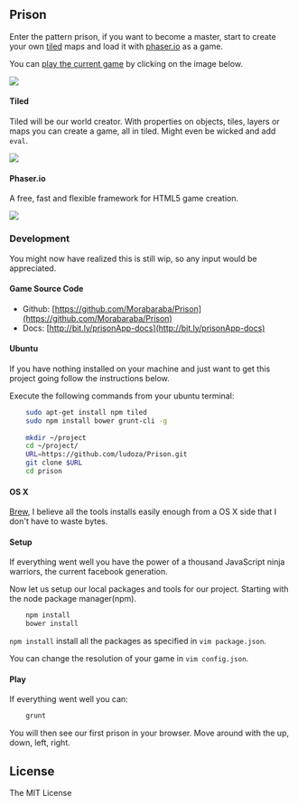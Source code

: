 ## Prison

Enter the pattern prison, if you want to become a master, start to create your own [tiled] maps and load it with [phaser.io] as a game.

You can [play the current game][WebApp] by clicking on the image below.

<a href="http://bitly.com/prisonApp"><img src="http://i.imgur.com/3CBNMMz.png"></a>

#### Tiled

Tiled will be our world creator. With properties on objects, tiles, layers or maps you can create a game, all in tiled.
Might even be wicked and add `eval`.

<a href="http://www.mapeditor.org/"><img src="http://www.mapeditor.org/img/screenshot-terrain.png"></a>

#### Phaser.io

A free, fast and flexible framework for HTML5 game creation.

<a href="http://phaser.io/"><img src="http://phaser.io/images/img.png"></a>

### Development 

You might now have realized this is still wip, so any input would be appreciated.
 
#### Game Source Code
- Github: [https://github.com/Morabaraba/Prison](https://github.com/Morabaraba/Prison)
- Docs: [http://bit.ly/prisonApp-docs](http://bit.ly/prisonApp-docs)

[WebApp]: http://bit.ly/prisonApp
[tiled]: http://www.mapeditor.org/
[phaser.io]: http://phaser.io/

#### Ubuntu

If you have nothing installed on your machine and just want to get this project going follow the instructions below.

Execute the following commands from your ubuntu terminal:

```sh
	sudo apt-get install npm tiled
	sudo npm install bower grunt-cli -g 
	
	mkdir ~/project
	cd ~/project/
	URL=https://github.com/ludoza/Prison.git
	git clone $URL
	cd prison
```
	
#### OS X

[Brew], I believe all the tools installs easily enough from a OS X side that I don't have to waste bytes.

[Brew]: http://brew.sh/

#### Setup

If everything went well you have the power of a thousand JavaScript ninja warriors, the current facebook generation.

Now let us setup our local packages and tools for our project. Starting with the node package manager(npm).

```sh
	npm install
	bower install
```

`npm install` install all the packages as specified in `vim package.json`. 

You can change the resolution of your game in `vim config.json`. 

#### Play

If everything went well you can:

```sh
	grunt
```

You will then see our first prison in your browser. Move around with the up, down, left, right.

## License 

The MIT License
